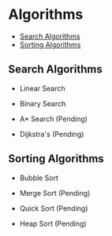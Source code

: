 # Algorithms
*  [Search Algorithms](#search-algorithms)
*  [Sorting Algorithms](#sorting-algorithms)


## Search Algorithms
* Linear Search
* Binary Search

* A* Search (Pending)
* Dijkstra's (Pending)


## Sorting Algorithms
* Bubble Sort

* Merge Sort (Pending)
* Quick Sort (Pending)
* Heap Sort (Pending)